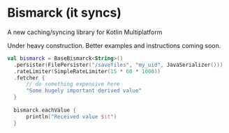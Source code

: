# Bismarck (it syncs)
A new caching/syncing library for Kotlin Multiplatform

Under heavy construction. Better examples and instructions coming soon.

```kotlin
val bismarck = BaseBismarck<String>()
  .persister(FilePersister("/savefiles", "my_uid", JavaSerializer()))
  .rateLimiter(SimpleRateLimiter(15 * 60 * 1000))
  .fetcher { 
      // do something expensive here
      "Some hugely important derived value"
  }   
  
  bismarck.eachValue { 
      println("Received value $it")
  }
```
